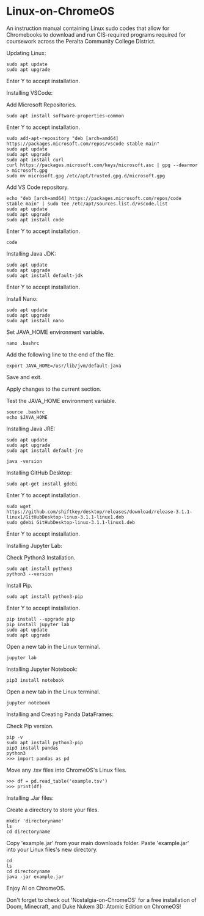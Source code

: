 # Linux-on-ChromeOS
An instruction manual containing Linux sudo codes that allow for Chromebooks to download and run CIS-required programs required for coursework across the Peralta Community College District.
    
Updating Linux:

    sudo apt update
    sudo apt upgrade

Enter Y to accept installation.

Installing VSCode:

Add Microsoft Repositories.

    sudo apt install software-properties-common

Enter Y to accept installation.
    
    sudo add-apt-repository "deb [arch=amd64] https://packages.microsoft.com/repos/vscode stable main"
    sudo apt update
    sudo apt upgrade
    sudo apt install curl
    curl https://packages.microsoft.com/keys/microsoft.asc | gpg --dearmor > microsoft.gpg
    sudo mv microsoft.gpg /etc/apt/trusted.gpg.d/microsoft.gpg

Add VS Code repository.

    echo "deb [arch=amd64] https://packages.microsoft.com/repos/code stable main" | sudo tee /etc/apt/sources.list.d/vscode.list
    sudo apt update
    sudo apt upgrade
    sudo apt install code

Enter Y to accept installation.

    code

Installing Java JDK:

    sudo apt update
    sudo apt upgrade
    sudo apt install default-jdk

Enter Y to accept installation.

Install Nano:

    sudo apt update
    sudo apt upgrade
    sudo apt install nano

Set JAVA_HOME environment variable.

    nano .bashrc

Add the following line to the end of the file.

    export JAVA_HOME=/usr/lib/jvm/default-java

Save and exit.

Apply changes to the current section.

Test the JAVA_HOME environment variable.

    source .bashrc
    echo $JAVA_HOME

Installing Java JRE:

    sudo apt update
    sudo apt upgrade
    sudo apt install default-jre

    java -version

Installing GitHub Desktop:

    sudo apt-get install gdebi

Enter Y to accept installation.
    
    sudo wget https://github.com/shiftkey/desktop/releases/download/release-3.1.1-linux1/GitHubDesktop-linux-3.1.1-linux1.deb
    sudo gdebi GitHubDesktop-linux-3.1.1-linux1.deb

Enter Y to accept installation.

Installing Jupyter Lab:

Check Python3 Installation.

    sudo apt install python3
    python3 --version

Install Pip.

    sudo apt install python3-pip

Enter Y to accept installation.

    pip install --upgrade pip
    pip install jupyter lab
    sudo apt update
    sudo apt upgrade

Open a new tab in the Linux terminal.

    jupyter lab

Installing Jupyter Notebook:

    pip3 install notebook

Open a new tab in the Linux terminal.
    
    jupyter notebook

Installing and Creating Panda DataFrames:

Check Pip version.

    pip -v
    sudo apt install python3-pip
    pip3 install pandas
    python3
    >>> import pandas as pd

Move any .tsv files into ChromeOS's Linux files.
    
    >>> df = pd.read_table('example.tsv')
    >>> print(df)

Installing .Jar files:

Create a directory to store your files.

    mkdir 'directoryname'
    ls
    cd directoryname

Copy 'example.jar' from your main downloads folder.
Paste 'example.jar' into your Linux files's new directory.

    cd
    ls
    cd directoryname
    java -jar example.jar

Enjoy AI on ChromeOS.

Don't forget to check out 'Nostalgia-on-ChromeOS' for a free installation of Doom, Minecraft, and Duke Nukem 3D: Atomic Edition on ChromeOS!
